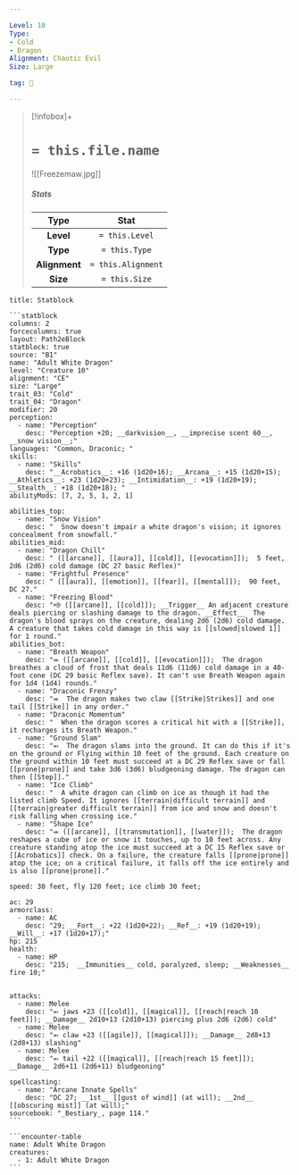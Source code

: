 ```yaml
---

Level: 10
Type:
- Cold
- Dragon
Alignment: Chaotic Evil
Size: Large

tag: 👹

---
```


> [!infobox]+
> #  `= this.file.name`
> ![[Freezemaw.jpg]]
> ##### Stats
> Type | Stat |
> :---:|:---:|
> **Level** | `= this.Level` |
> **Type** | `= this.Type` |
> **Alignment** | `= this.Alignment` |
> **Size** | `= this.Size` |



````ad-info
title: Statblock

```statblock
columns: 2
forcecolumns: true
layout: Path2eBlock
statblock: true
source: "B1"
name: "Adult White Dragon"
level: "Creature 10"
alignment: "CE"
size: "Large"
trait_03: "Cold"
trait_04: "Dragon"
modifier: 20
perception:
  - name: "Perception"
    desc: "Perception +20; __darkvision__, __imprecise scent 60__, __snow vision__;"
languages: "Common, Draconic; "
skills:
  - name: "Skills"
    desc: "__Acrobatics__: +16 (1d20+16); __Arcana__: +15 (1d20+15); __Athletics__: +23 (1d20+23); __Intimidation__: +19 (1d20+19); __Stealth__: +18 (1d20+18); "
abilityMods: [7, 2, 5, 1, 2, 1]

abilities_top:
  - name: "Snow Vision"
    desc: "  Snow doesn't impair a white dragon's vision; it ignores concealment from snowfall."
abilities_mid:
  - name: "Dragon Chill"
    desc: " ([[arcane]], [[aura]], [[cold]], [[evocation]]);  5 feet, 2d6 (2d6) cold damage (DC 27 basic Reflex)"
  - name: "Frightful Presence"
    desc: " ([[aura]], [[emotion]], [[fear]], [[mental]]);  90 feet, DC 27."
  - name: "Freezing Blood"
    desc: "⬲ ([[arcane]], [[cold]]); __Trigger__ An adjacent creature deals piercing or slashing damage to the dragon. __Effect__  The dragon's blood sprays on the creature, dealing 2d6 (2d6) cold damage. A creature that takes cold damage in this way is [[slowed|slowed 1]] for 1 round."
abilities_bot:
  - name: "Breath Weapon"
    desc: "⬺ ([[arcane]], [[cold]], [[evocation]]);  The dragon breathes a cloud of frost that deals 11d6 (11d6) cold damage in a 40-foot cone (DC 29 basic Reflex save). It can't use Breath Weapon again for 1d4 (1d4) rounds."
  - name: "Draconic Frenzy"
    desc: "⬺  The dragon makes two claw [[Strike|Strikes]] and one tail [[Strike]] in any order."
  - name: "Draconic Momentum"
    desc: "  When the dragon scores a critical hit with a [[Strike]], it recharges its Breath Weapon."
  - name: "Ground Slam"
    desc: "⬻  The dragon slams into the ground. It can do this if it's on the ground or Flying within 10 feet of the ground. Each creature on the ground within 10 feet must succeed at a DC 29 Reflex save or fall [[prone|prone]] and take 3d6 (3d6) bludgeoning damage. The dragon can then [[Step]]."
  - name: "Ice Climb"
    desc: "  A white dragon can climb on ice as though it had the listed climb Speed. It ignores [[terrain|difficult terrain]] and [[terrain|greater difficult terrain]] from ice and snow and doesn't risk falling when crossing ice."
  - name: "Shape Ice"
    desc: "⬺ ([[arcane]], [[transmutation]], [[water]]);  The dragon reshapes a cube of ice or snow it touches, up to 10 feet across. Any creature standing atop the ice must succeed at a DC 15 Reflex save or [[Acrobatics]] check. On a failure, the creature falls [[prone|prone]] atop the ice; on a critical failure, it falls off the ice entirely and is also [[prone|prone]]."

speed: 30 feet, fly 120 feet; ice climb 30 feet;

ac: 29
armorclass:
  - name: AC
    desc: "29; __Fort__: +22 (1d20+22); __Ref__: +19 (1d20+19); __Will__: +17 (1d20+17);"
hp: 215
health:
  - name: HP
    desc: "215;  __Immunities__ cold, paralyzed, sleep; __Weaknesses__ fire 10;"


attacks:
  - name: Melee
    desc: "⬻ jaws +23 ([[cold]], [[magical]], [[reach|reach 10 feet]]); __Damage__ 2d10+13 (2d10+13) piercing plus 2d6 (2d6) cold"
  - name: Melee
    desc: "⬻ claw +23 ([[agile]], [[magical]]); __Damage__ 2d8+13 (2d8+13) slashing"
  - name: Melee
    desc: "⬻ tail +22 ([[magical]], [[reach|reach 15 feet]]); __Damage__ 2d6+11 (2d6+11) bludgeoning"

spellcasting:
  - name: "Arcane Innate Spells"
    desc: "DC 27; __1st__ [[gust of wind]] (at will); __2nd__ [[obscuring mist]] (at will);"
sourcebook: "_Bestiary_, page 114."
```

```encounter-table
name: Adult White Dragon
creatures:
  - 1: Adult White Dragon
```

````



